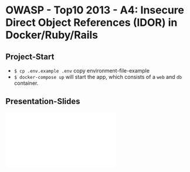 # OWASP - Top10 2013 - A4: Insecure Direct Object References (IDOR) in Docker/Ruby/Rails

## Project-Start
- `$ cp .env.example .env` copy environment-file-example 
- `$ docker-compose up` will start the app, which consists of a `web` and  `db` container.

## Presentation-Slides
![OWASP_T10-2013_A4-IDOR](/resources/sse_owasp-A4_1314162.pdf)
